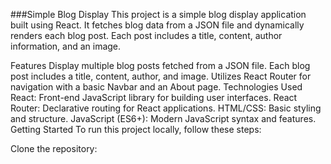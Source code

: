 ###Simple Blog Display
This project is a simple blog display application built using React. It fetches blog data from a JSON file and dynamically renders each blog post. Each post includes a title, content, author information, and an image.


Features
Display multiple blog posts fetched from a JSON file.
Each blog post includes a title, content, author, and image.
Utilizes React Router for navigation with a basic Navbar and an About page.
Technologies Used
React: Front-end JavaScript library for building user interfaces.
React Router: Declarative routing for React applications.
HTML/CSS: Basic styling and structure.
JavaScript (ES6+): Modern JavaScript syntax and features.
Getting Started
To run this project locally, follow these steps:

Clone the repository:
